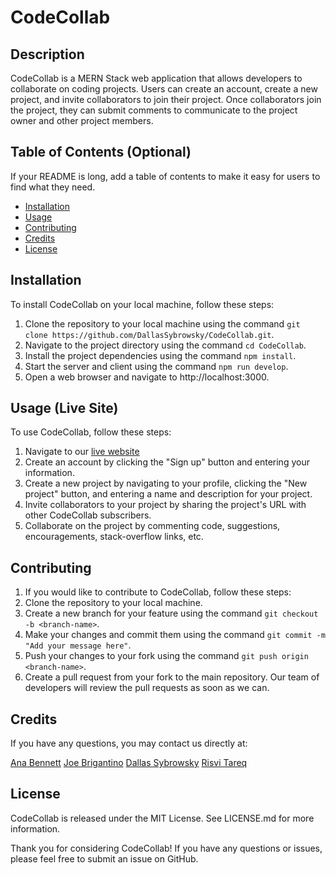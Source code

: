 # CodeCollab

## Description
CodeCollab is a MERN Stack web application that allows developers to collaborate on coding projects. Users can create an account, create a new project, and invite collaborators to join their project. Once collaborators join the project, they can submit comments to communicate to the project owner and other project members.

## Table of Contents (Optional)
If your README is long, add a table of contents to make it easy for users to find what they need.
- [Installation](#installation)
- [Usage](#usage-live-site)
- [Contributing](#contributing)
- [Credits](#credits)
- [License](#license)

## Installation
To install CodeCollab on your local machine, follow these steps:
1. Clone the repository to your local machine using the command `git clone https://github.com/DallasSybrowsky/CodeCollab.git`.
2. Navigate to the project directory using the command `cd CodeCollab`.
3. Install the project dependencies using the command `npm install`.
4. Start the server and client using the command `npm run develop`.
5. Open a web browser and navigate to http://localhost:3000.

## Usage (Live Site)
To use CodeCollab, follow these steps:
1. Navigate to our [live website](https://code-collab-dallas.herokuapp.com/)
2. Create an account by clicking the "Sign up" button and entering your information.
3. Create a new project by navigating to your profile, clicking the "New project" button, and entering a name and description for your project.
4. Invite collaborators to your project by sharing the project's URL with other CodeCollab subscribers.
5. Collaborate on the project by commenting code, suggestions, encouragements, stack-overflow links, etc.

## Contributing
1. If you would like to contribute to CodeCollab, follow these steps:
2. Clone the repository to your local machine.
3. Create a new branch for your feature using the command `git checkout -b <branch-name>`.
4. Make your changes and commit them using the command `git commit -m "Add your message here"`.
5. Push your changes to your fork using the command `git push origin <branch-name>`.
6. Create a pull request from your fork to the main repository. Our team of developers will review the pull requests as soon as we can.

## Credits
If you have any questions, you may contact us directly at:

[Ana Bennett](https://github.com/Sydneychick2748)
[Joe Brigantino](https://github.com/brigantinojoe)
[Dallas Sybrowsky](https://github.com/DallasSybrowsky)
[Risvi Tareq](https://github.com/ivsir)

## License
CodeCollab is released under the MIT License. See LICENSE.md for more information.

Thank you for considering CodeCollab! If you have any questions or issues, please feel free to submit an issue on GitHub.